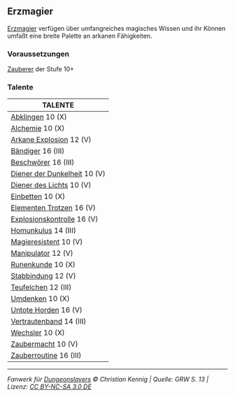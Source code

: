 ## Erzmagier

[Erzmagier](charaktere-heldenklassen-erzmagier.md) verfügen über umfangreiches magisches Wissen und ihr Können umfaßt eine breite Palette an arkanen Fähigkeiten.

### Voraussetzungen

[Zauberer](charaktere-klasse-zauberer.md) der Stufe 10+

### Talente

| TALENTE                                                          |
| ---------------------------------------------------------------- |
| [Abklingen](talente/abklingen.md) 10 (X)                         |
| [Alchemie](talente/alchemie.md) 10 (X)                           |
| [Arkane Explosion](talente/arkane-explosion.md) 12 (V)           |
| [Bändiger](talente/baendiger.md) 16 (III)                        |
| [Beschwörer](talente/beschwoerer.md) 16 (III)                    |
| [Diener der Dunkelheit](talente/diener-der-dunkelheit.md) 10 (V) |
| [Diener des Lichts](talente/diener-des-lichts.md) 10 (V)         |
| [Einbetten](talente/einbetten.md) 10 (X)                         |
| [Elementen Trotzen](talente/elementen-trotzen.md) 16 (V)         |
| [Explosionskontrolle](talente/explosionskontrolle.md) 16 (V)     |
| [Homunkulus](talente/homunkulus.md) 14 (III)                     |
| [Magieresistent](talente/magieresistent.md) 10 (V)               |
| [Manipulator](talente/manipulator.md) 12 (V)                     |
| [Runenkunde](talente/runenkunde.md) 10 (X)                       |
| [Stabbindung](talente/stabbindung.md) 12 (V)                     |
| [Teufelchen](talente/teufelchen.md) 12 (III)                     |
| [Umdenken](talente/umdenken.md) 10 (X)                           |
| [Untote Horden](talente/untote-horden.md) 16 (V)                 |
| [Vertrautenband](talente/vertrautenband.md) 14 (III)             |
| [Wechsler](talente/wechsler.md) 10 (X)                           |
| [Zaubermacht](talente/zaubermacht.md) 10 (V)                     |
| [Zauberroutine](talente/zauberroutine.md) 16 (III)               |

---

_Fanwerk für [Dungeonslayers](https://www.dungeonslayers.net/) © Christian Kennig | Quelle: GRW S. 13 | Lizenz: [CC BY-NC-SA 3.0 DE](https://creativecommons.org/licenses/by-nc-sa/3.0/de/)_
